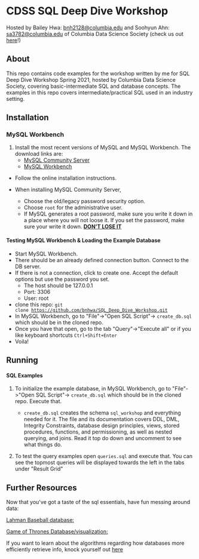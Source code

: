 # CDSS SQL Deep Dive Workshop

Hosted by Bailey Hwa: bnh2128@columbia.edu and Soohyun Ahn: sa3782@columbia.edu of Columbia Data Science Society (check us out [here](https://cdssatcu.com/)!)



## About

This repo contains code examples for the workshop written by me for SQL Deep Dive Workshop Spring 2021, hosted by Columbia Data Science Society, covering basic-intermediate SQL and database concepts. The examples in this repo covers intermediate/practical SQL used in an industry setting.

## Installation

### MySQL Workbench

1. Install the most recent versions of MySQL and MySQL Workbench. The download links are:
   - [MySQL Community Server](https://dev.mysql.com/downloads/mysql/)
   - [MySQL Workbench](https://dev.mysql.com/downloads/workbench/)

- Follow the online installation instructions.


- When installing MySQL Community Server,
    - Choose the old/legacy password security option.
    - Choose ```root``` for the administrative user.
    - If MySQL generates a root password, make sure you write it down in a place where you will not loose it. If you set the password, make sure your write it down. <u>**DON'T LOSE IT**</u>
    
#### Testing MySQL Workbench & Loading the Example Database

- Start MySQL Workbench.
- There should be an already defined connection button. Connect to the DB server.
- If there is not a connection, click to create one. Accept the default options but use the password you set.
    - The host should be 127.0.0.1
    - Port: 3306
    - User: root
- clone this repo: <code>git clone https://github.com/bnhwa/SQL_Deep_Dive_Workshop.git</code>
- In MySQL Workbench, go to "File"->"Open SQL Script"-> `create_db.sql` which should be in the cloned repo.
- Once you have that open, go to the tab "Query"->"Execute all" or if you like keyboard shortcuts `Ctrl+Shift+Enter`
- Voila!

## Running

#### SQL Examples

1. To initialize the example database, in MySQL Workbench, go to "File"->"Open SQL Script"-> `create_db.sql` which should be in the cloned repo. Execute that.
   - `create_db.sql`  creates the schema `sql_workshop` and everything needed for it. The file and its documentation covers DDL, DML, Integrity Constraints, database design principles, views, stored procedures, functions, and permissioning, as well as nested querying, and joins. Read it top do down and uncomment to see what things do.

2. To test the query examples open `queries.sql` and execute that. You can see the topmost queries will be displayed towards the left in the tabs under "Result Grid"



## Further Resources

Now that you've got a taste of the sql essentials, have fun messing around data:

[Lahman Baseball database:](http://www.seanlahman.com/baseball-archive/statistics/)

[Game of Thrones Database/visualization:](https://jeffreylancaster.github.io/game-of-thrones/) 



If you want to learn about the algorithms regarding how databases more efficiently retrieve info, knock yourself out [here](https://nlp.stanford.edu/IR-book/)

